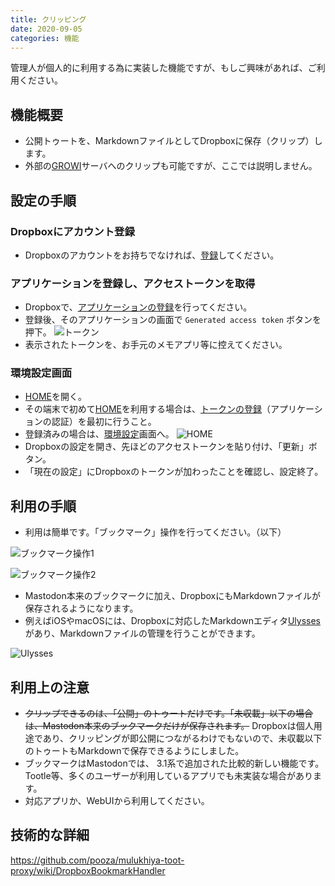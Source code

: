```yaml
---
title: クリッピング
date: 2020-09-05
categories: 機能
---
```


管理人が個人的に利用する為に実装した機能ですが、もしご興味があれば、ご利用ください。

## 機能概要

- 公開トゥートを、MarkdownファイルとしてDropboxに保存（クリップ）します。
- 外部の[GROWI](https://growi.org/ja/)サーバへのクリップも可能ですが、ここでは説明しません。

## 設定の手順

### Dropboxにアカウント登録

- Dropboxのアカウントをお持ちでなければ、[登録](https://www.dropbox.com/register)してください。

### アプリケーションを登録し、アクセストークンを取得

- Dropboxで、[アプリケーションの登録](https://www.dropbox.com/developers/apps)を行ってください。
- 登録後、そのアプリケーションの画面で `Generated access token` ボタンを押下。
![トークン](トークン.png)
- 表示されたトークンを、お手元のメモアプリ等に控えてください。

### 環境設定画面

- [HOME](https://mstdn.delmulin.com/mulukhiya)を開く。
- その端末で初めて[HOME](https://mstdn.delmulin.com/mulukhiya)を利用する場合は、[トークンの登録](https://mstdn.delmulin.com/mulukhiya/app/auth)（アプリケーションの認証）を最初に行うこと。
- 登録済みの場合は、[環境設定](https://mstdn.delmulin.com/mulukhiya/app/config)画面へ。
![HOME](HOME.png)
- Dropboxの設定を開き、先ほどのアクセストークンを貼り付け、「更新」ボタン。
- 「現在の設定」にDropboxのトークンが加わったことを確認し、設定終了。

## 利用の手順

- 利用は簡単です。「ブックマーク」操作を行ってください。（以下）


![ブックマーク操作1](ブックマーク操作1.png)

![ブックマーク操作2](ブックマーク操作2.png)

- Mastodon本来のブックマークに加え、DropboxにもMarkdownファイルが保存されるようになります。
- 例えばiOSやmacOSには、Dropboxに対応したMarkdownエディタ[Ulysses](https://apps.apple.com/jp/app/ulysses/id1225570693)があり、Markdownファイルの管理を行うことができます。

![Ulysses](Ulysses.png)


## 利用上の注意

- ~~クリップできるのは、「公開」のトゥートだけです。「未収載」以下の場合は、Mastodon本来のブックマークだけが保存されます。~~ Dropboxは個人用途であり、クリッピングが即公開につながるわけでもないので、未収載以下のトゥートもMarkdownで保存できるようにしました。
- ブックマークはMastodonでは、 3.1系で追加された比較的新しい機能です。Tootle等、多くのユーザーが利用しているアプリでも未実装な場合があります。
- 対応アプリか、WebUIから利用してください。

## 技術的な詳細
https://github.com/pooza/mulukhiya-toot-proxy/wiki/DropboxBookmarkHandler

